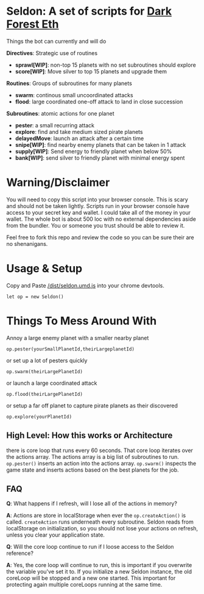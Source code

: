 # Seldon: A set of scripts for [Dark Forest Eth](https://zkga.me)

Things the bot can currently and will do

  __Directives__: Strategic use of routines
   - __sprawl[WIP]__: non-top 15 planets with no set subroutines should explore
   - __score[WIP]__: Move silver to top 15 planets and upgrade them 
  
  __Routines__: Groups of subroutines for many planets
 - __swarm__: continous small uncoordinated attacks
 - __flood__: large coordinated one-off attack to land in close succession
  
  __Subroutines__: atomic actions for one planet 
  - __pester__: a small recurring attack
  - __explore__: find and take medium sized pirate planets
  - __delayedMove__: launch an attack after a certain time
  - __snipe[WIP]__: find nearby enemy planets that can be taken in 1 attack
  - __supply[WIP]__: Send energy to friendly planet when below 50%
  - __bank[WIP]__: send silver to friendly planet with minimal energy spent


# Warning/Disclaimer
You will need to copy this script into your browser console. This is scary and should not be taken lightly. Scripts run in your browser console have access to your secret key and wallet. I could take all of the money in your wallet. The whole bot is about 500 loc with no external dependencies aside from the bundler. You or someone you trust should be able to review it.

Feel free to fork this repo and review the code so you can be sure their are no shenanigans. 


# Usage & Setup
Copy and Paste [/dist/seldon.umd.js](/dist/seldon.umd.js) into your chrome devtools. 

`let op = new Seldon()`
  
# Things To Mess Around With

Annoy a large enemy planet with a smaller nearby planet

`op.pester(yourSmallPlanetId,theirLargeplanetId)`
  
or set up a lot of pesters quickly

`op.swarm(theirLargePlanetId)`

or launch a large coordinated attack

`op.flood(theirLargePlanetId)`

or setup a far off planet to capture pirate planets as their discovered

`op.explore(yourPlanetId)`


## High Level: How this works or Architecture
there is core loop that runs every 60 seconds. That core loop iterates over the actions array. The actions array is a big list of subroutines to run.  `op.pester()` inserts an action into the actions array. `op.swarm()` inspects the game state and inserts actions based on the best planets for the job.

## FAQ
__Q__: What happens if I refresh, will I lose all of the actions in memory?

__A__: Actions are store in localStorage when ever the `op.createAction()` is called. `createAction` runs underneath every subroutine. Seldon reads from localStorage on initialization, so you should not lose your actions on refresh, unless you clear your application state.

__Q__: Will the core loop continue to run if I loose access to the Seldon reference? 

__A__: Yes, the core loop will continue to run, this is important if you overwrite the variable you've set it to. If you initialize a new Seldon instance, the old coreLoop will be stopped and a new one started.  This important for protecting again multiple coreLoops running at the same time. 


  









